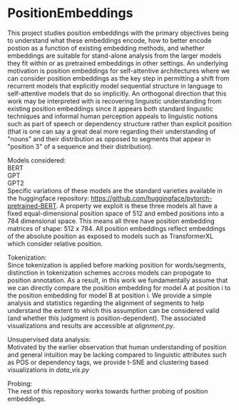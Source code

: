 # PositionEmbeddings
This project studies position embeddings with the primary objectives being to understand what these embeddings encode, how to better encode postion as a function of existing embedding methods, and whether embeddings are suitable for stand-alone analysis from the larger models they fit within or as pretrained embeddings in other settings. An underlying motivation is position embeddings for self-attentive architectures where we can consider position embeddings as the key step in permitting a shift from recurrent models that explicitly model sequential structure in language to self-attentive models that do so implicitly. An orthogonal direction that this work may be interpreted with is recovering linguistic understanding from existing position embeddings since it appears both standard linguistic techniques and informal human perception appeals to linguistic notions such as part of speech or dependency structure rather than explicit position (that is one can say a great deal more regarding their understanding of "nouns" and their distribution as opposed to segments that appear in "position 3" of a sequence and their distribution).   

Models considered:  
BERT  
GPT   
GPT2  
Specific variations of these models are the standard varieties available in the huggingface repository: https://github.com/huggingface/pytorch-pretrained-BERT. A property we exploit is these three models all have a fixed equal-dimensional position space of 512 and embed positions into a 784 dimensional space. This means all three have position embedding matrices of shape: 512 x 784. All position embeddings reflect embeddings of the absolute position as exposed to models such as TransformerXL which consider relative position.  
  
Tokenization:  
Since tokenization is applied before marking position for words/segments, distinction in tokenization schemes accross models can propogate to position annotation. As a result, in this work we fundamentally assume that we can directly compare the position embedding for model A at position i to the position embedding for model B at position i. We provide a simple analysis and statistics regarding the alignment of segments to help understand the extent to which this assumption can be considered valid (and whether this judgment is position-dependent). The associated visualizations and results are accessible at *alignment.py*.   
  
Unsupervised data analysis:  
Motivated by the earlier observation that human understanding of position and general intuition may be lacking compared to linguistic attributes such as POS or dependency tags, we provide t-SNE and clustering based visualizations in *data_vis.py*  
  
Probing:  
The rest of this repository works towards further probing of position embeddings.   


